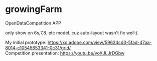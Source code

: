 # growingFarm
OpenDataCompetition APP


only show on 6s,7,8..etc model. 
cuz auto-layout wasn't fix well:(. 

My initial prototype: https://xd.adobe.com/view/59624cd3-5fad-47aa-8014-c10545653341-0c31/grid/  
Competition presentation: https://youtu.be/voXJLJrDGbw
